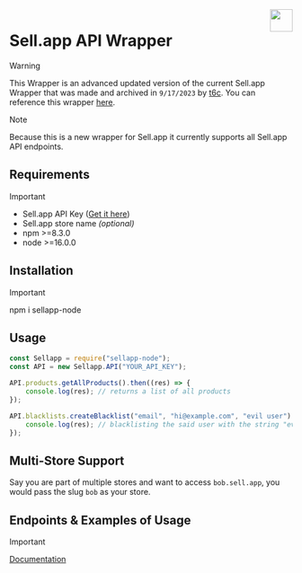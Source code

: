 <img src="https://boostplanet.net/images/Sell.App.gif" align="right" width="40" height="40"/>

# Sell.app API Wrapper
> [!WARNING]  
> This Wrapper is an advanced updated version of the current Sell.app Wrapper that was made and archived in ``9/17/2023`` by [t6c](https://github.com/t6c). You can reference this wrapper [here](https://github.com/t6c/sellapp-api-wrapper).

> [!NOTE]  
> Because this is a new wrapper for Sell.app it currently supports all Sell.app API endpoints.

## Requirements

> [!IMPORTANT]  
> -   Sell.app API Key ([Get it here](https://sell.app/user/api-tokens))
> -   Sell.app store name *(optional)*
> -   npm >=8.3.0
> -   node >=16.0.0

## Installation

> [!IMPORTANT]
> npm i sellapp-node

## Usage

```javascript
const Sellapp = require("sellapp-node");
const API = new Sellapp.API("YOUR_API_KEY");

API.products.getAllProducts().then((res) => {
	console.log(res); // returns a list of all products
});

API.blacklists.createBlacklist("email", "hi@example.com", "evil user").then((res) => {
	console.log(res); // blacklisting the said user with the string "evil user" as description
});
```
## Multi-Store Support

Say you are part of multiple stores and want to access `bob.sell.app`, you would pass the slug `bob` as your store.

## Endpoints & Examples of Usage
> [!IMPORTANT]
> [Documentation](https://friizologyy.gitbook.io/sell.app-api-wrapper/)